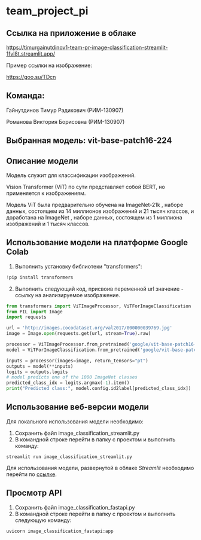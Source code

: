 # team_project_pi

## Ссылка на приложение в облаке 
https://timurgainutdinov1-team-pr-image-classification-streamlit-1fvl8t.streamlit.app/

Пример ссылки на изображение:

https://goo.su/TDcn

## Команда:  

Гайнутдинов Тимур Радикович (РИМ-130907)  

Романова Виктория Борисовна (РИМ-130907)

## Выбранная модель: vit-base-patch16-224

## Описание модели

Модель служит для классификации изображений.  

Vision Transformer (ViT) по сути представляет собой BERT, но применяется к изображениям.  

Модель ViT была предварительно обучена на ImageNet-21k , наборе данных, состоящем из 14 миллионов изображений и 21 тысяч классов, и доработана на ImageNet , наборе данных, состоящем из 1 миллиона изображений и 1 тысяч классов.

## Использование модели на платформе Google Colab

1) Выполнить установку библиотеки "transformers":
```python
!pip install transformers
```
2) Выполнить следующий код, присвоив переменной url значение - ссылку на анализируемое изображение.
```python
from transformers import ViTImageProcessor, ViTForImageClassification
from PIL import Image
import requests

url = 'http://images.cocodataset.org/val2017/000000039769.jpg'
image = Image.open(requests.get(url, stream=True).raw)

processor = ViTImageProcessor.from_pretrained('google/vit-base-patch16-224')
model = ViTForImageClassification.from_pretrained('google/vit-base-patch16-224')

inputs = processor(images=image, return_tensors="pt")
outputs = model(**inputs)
logits = outputs.logits
# model predicts one of the 1000 ImageNet classes
predicted_class_idx = logits.argmax(-1).item()
print("Predicted class:", model.config.id2label[predicted_class_idx])
```

## Использование веб-версии модели
Для локального использования модели необходимо:
1) Сохранить файл image_classification_streamlit.py
2) В командной строке перейти в папку с проектом и выполнить команду:
```
streamlit run image_classification_streamlit.py
```
Для использования модели, развернутой в облаке _Streamlit_  необходимо перейти по [ссылке](https://timurgainutdinov1-team-pr-image-classification-streamlit-1fvl8t.streamlit.app/).

## Просмотр API
1) Cохранить файл image_classification_fastapi.py
2) В командной строке перейти в папку с проектом и выполнить следующую команду:
```
uvicorn image_classification_fastapi:app
```
